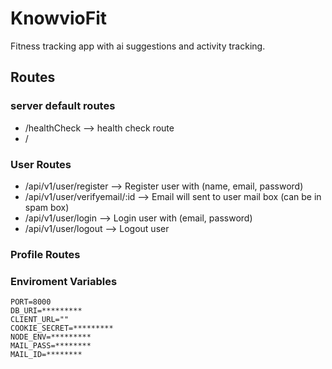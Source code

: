 # KnowvioFit
Fitness tracking app with ai suggestions and activity tracking.

## Routes
### server default routes
- /healthCheck  --> health check route
- / 

### User Routes
- /api/v1/user/register           --> Register user with (name, email, password)
- /api/v1/user/verifyemail/:id    --> Email will sent to user mail box (can be in spam box)
- /api/v1/user/login              --> Login user with (email, password)
- /api/v1/user/logout             --> Logout user

### Profile Routes


### Enviroment Variables
```
PORT=8000
DB_URI=*********
CLIENT_URL=""
COOKIE_SECRET=*********
NODE_ENV=*********
MAIL_PASS=********
MAIL_ID=********
```